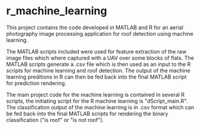 # r_machine_learning

This project contains the code developed in MATLAB and R for an aerial photography image processing application for roof detection using machine learning.

The MATLAB scripts included were used for feature extraction of the raw image files which where captured with a UAV over some blocks of flats. The MATLAB scripts generate a .csv file which is then used as an input to the R scripts for machine learning and roof detection. The output of the machine learning preditions in R can then be fed back into the final MATLAB script for prediction rendering.

The main project code for the machine learning is contained in several R scripts, the initiating script for the R machine learning is "dScript_main.R". The classification output of the machine learning is in .csv format which can be fed back into the final MATLAB scripts for rendering the binary classification ("is roof" or "is not roof").
